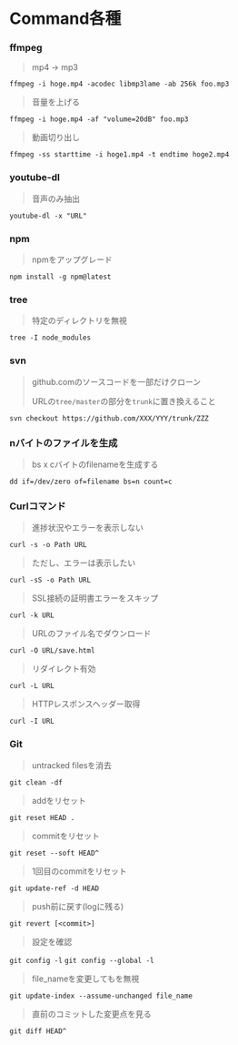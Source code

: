 # Command各種

### ffmpeg

> mp4 -> mp3

`ffmpeg -i hoge.mp4 -acodec libmp3lame -ab 256k foo.mp3`

> 音量を上げる

`ffmpeg -i hoge.mp4 -af "volume=20dB" foo.mp3`

> 動画切り出し

`ffmpeg -ss starttime -i hoge1.mp4 -t endtime hoge2.mp4`

### youtube-dl

> 音声のみ抽出

`youtube-dl -x "URL"`

### npm

> npmをアップグレード

`npm install -g npm@latest`

### tree

> 特定のディレクトリを無視

`tree -I node_modules`

### svn

> github.comのソースコードを一部だけクローン
>
> URLの`tree/master`の部分を`trunk`に置き換えること

`svn checkout https://github.com/XXX/YYY/trunk/ZZZ`

### nバイトのファイルを生成

> bs x cバイトのfilenameを生成する

`dd if=/dev/zero of=filename bs=n count=c`

### Curlコマンド

> 進捗状況やエラーを表示しない

`curl -s -o Path URL`

> ただし、エラーは表示したい

`curl -sS -o Path URL`

> SSL接続の証明書エラーをスキップ

`curl -k URL`

> URLのファイル名でダウンロード

`curl -O URL/save.html`

> リダイレクト有効

`curl -L URL`

> HTTPレスポンスヘッダー取得

`curl -I URL`

### Git

> untracked filesを消去

`git clean -df`

> addをリセット

`git reset HEAD .`

> commitをリセット

`git reset --soft HEAD^`

> 1回目のcommitをリセット

`git update-ref -d HEAD`

> push前に戻す(logに残る)

`git revert [<commit>]`

> 設定を確認

`git config -l`
`git config --global -l`

> file_nameを変更してもを無視

`git update-index --assume-unchanged file_name`

> 直前のコミットした変更点を見る

`git diff HEAD^`
